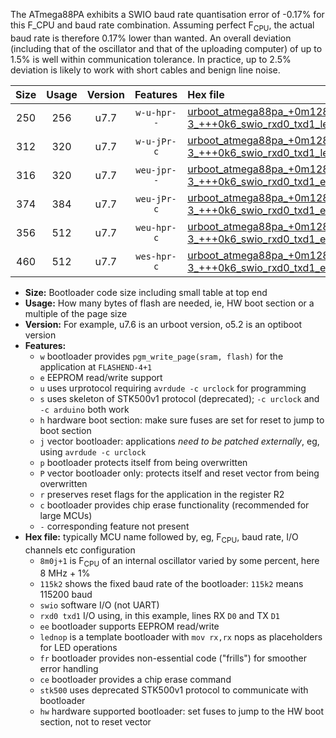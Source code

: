 The ATmega88PA exhibits a SWIO baud rate quantisation error of -0.17% for this F_CPU and baud rate combination. Assuming perfect F<sub>CPU</sub>, the actual baud rate is therefore 0.17% lower than wanted. An overall deviation (including that of the oscillator and that of the uploading computer) of up to 1.5% is well within communication tolerance. In practice, up to 2.5% deviation is likely to work with short cables and benign line noise.

|Size|Usage|Version|Features|Hex file|
|:-:|:-:|:-:|:-:|:--|
|250|256|u7.7|`w-u-hpr--`|[urboot_atmega88pa_+0m128f-3_+++0k6_swio_rxd0_txd1_lednop_hw.hex](https://raw.githubusercontent.com/stefanrueger/urboot.hex/main/mcus/atmega88pa/internal_oscillator/fcpu_+0m128f-3/br_+++0k6/urboot_atmega88pa_+0m128f-3_+++0k6_swio_rxd0_txd1_lednop_hw.hex)|
|312|320|u7.7|`w-u-jPr-c`|[urboot_atmega88pa_+0m128f-3_+++0k6_swio_rxd0_txd1_lednop_fr_ce.hex](https://raw.githubusercontent.com/stefanrueger/urboot.hex/main/mcus/atmega88pa/internal_oscillator/fcpu_+0m128f-3/br_+++0k6/urboot_atmega88pa_+0m128f-3_+++0k6_swio_rxd0_txd1_lednop_fr_ce.hex)|
|316|320|u7.7|`weu-jpr--`|[urboot_atmega88pa_+0m128f-3_+++0k6_swio_rxd0_txd1_ee_lednop.hex](https://raw.githubusercontent.com/stefanrueger/urboot.hex/main/mcus/atmega88pa/internal_oscillator/fcpu_+0m128f-3/br_+++0k6/urboot_atmega88pa_+0m128f-3_+++0k6_swio_rxd0_txd1_ee_lednop.hex)|
|374|384|u7.7|`weu-jPr-c`|[urboot_atmega88pa_+0m128f-3_+++0k6_swio_rxd0_txd1_ee_lednop_fr_ce.hex](https://raw.githubusercontent.com/stefanrueger/urboot.hex/main/mcus/atmega88pa/internal_oscillator/fcpu_+0m128f-3/br_+++0k6/urboot_atmega88pa_+0m128f-3_+++0k6_swio_rxd0_txd1_ee_lednop_fr_ce.hex)|
|356|512|u7.7|`weu-hpr-c`|[urboot_atmega88pa_+0m128f-3_+++0k6_swio_rxd0_txd1_ee_lednop_fr_ce_hw.hex](https://raw.githubusercontent.com/stefanrueger/urboot.hex/main/mcus/atmega88pa/internal_oscillator/fcpu_+0m128f-3/br_+++0k6/urboot_atmega88pa_+0m128f-3_+++0k6_swio_rxd0_txd1_ee_lednop_fr_ce_hw.hex)|
|460|512|u7.7|`wes-hpr-c`|[urboot_atmega88pa_+0m128f-3_+++0k6_swio_rxd0_txd1_ee_lednop_fr_ce_stk500_hw.hex](https://raw.githubusercontent.com/stefanrueger/urboot.hex/main/mcus/atmega88pa/internal_oscillator/fcpu_+0m128f-3/br_+++0k6/urboot_atmega88pa_+0m128f-3_+++0k6_swio_rxd0_txd1_ee_lednop_fr_ce_stk500_hw.hex)|

- **Size:** Bootloader code size including small table at top end
- **Usage:** How many bytes of flash are needed, ie, HW boot section or a multiple of the page size
- **Version:** For example, u7.6 is an urboot version, o5.2 is an optiboot version
- **Features:**
  + `w` bootloader provides `pgm_write_page(sram, flash)` for the application at `FLASHEND-4+1`
  + `e` EEPROM read/write support
  + `u` uses urprotocol requiring `avrdude -c urclock` for programming
  + `s` uses skeleton of STK500v1 protocol (deprecated); `-c urclock` and `-c arduino` both work
  + `h` hardware boot section: make sure fuses are set for reset to jump to boot section
  + `j` vector bootloader: applications *need to be patched externally*, eg, using `avrdude -c urclock`
  + `p` bootloader protects itself from being overwritten
  + `P` vector bootloader only: protects itself and reset vector from being overwritten
  + `r` preserves reset flags for the application in the register R2
  + `c` bootloader provides chip erase functionality (recommended for large MCUs)
  + `-` corresponding feature not present
- **Hex file:** typically MCU name followed by, eg, F<sub>CPU</sub>, baud rate, I/O channels etc configuration
  + `8m0j+1` is F<sub>CPU</sub> of an internal oscillator varied by some percent, here 8 MHz + 1%
  + `115k2` shows the fixed baud rate of the bootloader: `115k2` means 115200 baud
  + `swio` software I/O (not UART)
  + `rxd0 txd1` I/O using, in this example, lines RX `D0` and TX `D1`
  + `ee` bootloader supports EEPROM read/write
  + `lednop` is a template bootloader with `mov rx,rx` nops as placeholders for LED operations
  + `fr` bootloader provides non-essential code ("frills") for smoother error handling
  + `ce` bootloader provides a chip erase command
  + `stk500` uses deprecated STK500v1 protocol to communicate with bootloader
  + `hw` hardware supported bootloader: set fuses to jump to the HW boot section, not to reset vector
